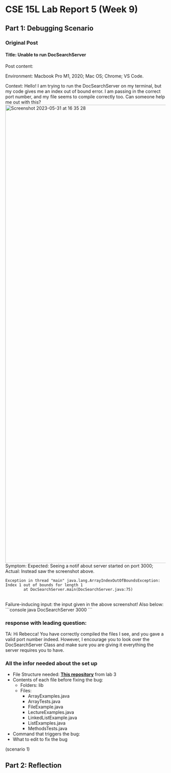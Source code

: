 # CSE 15L Lab Report 5 (Week 9)
## Part 1: Debugging Scenario 
### Original Post

#### Title: Unable to run DocSearchServer

Post content: <br>

Environment: Macbook Pro M1, 2020; Mac OS; Chrome; VS Code. 

Context: Hello! I am trying to run the DocSearchServer on my terminal, but my code gives me an index out of bound error. I am passing in the correct port number,
and my file seems to compile correctly too. Can someone help me out with this? <br>
<img width="1440" alt="Screenshot 2023-05-31 at 16 35 28" src="https://github.com/rcwoshimao/cse15l-lab-reports/assets/108894739/f41f952f-2444-4f08-9f68-0967b44c8c61">
<br>
Symptom: Expected: Seeing a notif about server started on port 3000; Actual: Instead saw the screenshot above. 
```console
Exception in thread "main" java.lang.ArrayIndexOutOfBoundsException: Index 1 out of bounds for length 1
        at DocSearchServer.main(DocSearchServer.java:75)
```
<br>
Failure-inducing input: the input given in the above screenshot! Also below: 
<br>
```console java DocSearchServer 3000 ```


<br>

### response with leading question: 
TA: 
Hi Rebecca! You have correctly compiled the files I see, and you gave a valid port number indeed. However, I encourage you to look over the 
DocSearchServer Class and make sure you are giving it everything the server requires you to have. 



### All the infor needed about the set up
- File Structure needed: [**This repository**](https://github.com/ucsd-cse15l-w23/lab3) from lab 3 
- Contents of each file before fixing the bug: 
  - Folders: lib
  - Files: 
    - ArrayExamples.java
    - ArrayTests.java
    - FileExample.java
    - LectureExamples.java
    - LinkedListExample.java
    - ListExamples.java
    - MethodsTests.java
- Command that triggers the bug: 
- What to edit to fix the bug

(scenario 1) 


## Part 2: Reflection
